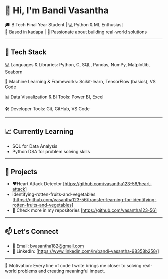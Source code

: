 # 👋 Hi, I'm Bandi Vasantha

🎓 B.Tech Final Year Student | 💻 Python & ML Enthusiast  
📍 Based in kadapa | 🚀 Passionate about building real-world solutions 

---

## 🧰 Tech Stack
💻 Languages & Libraries:
Python, C, SQL, Pandas, NumPy, Matplotlib, Seaborn

🤖 Machine Learning & Frameworks:
Scikit-learn, TensorFlow (basics), VS Code

📊 Data Visualization & BI Tools:
Power BI, Excel

🛠 Developer Tools:
Git, GitHub, VS Code

---

## 📈 Currently Learning
- SQL for Data Analysis
- Python DSA for problem solving skills
  
---

## 📂 Projects
- ❤Heart Attack Detector [https://github.com/vasantha123-56/heart-attack]
- identifying-rotten-fruits-and-vegetables [https://github.com/vasantha123-56/transfer-learning-for-identifying-rotten-fruits-and-vegetables]
- 📌 Check more in my repositories [https://github.com/vasantha123-56]

---

## 📫 Let's Connect
- 📧 Email: bvasantha182@gmail.com  
- 🔗 LinkedIn: [https://www.linkedin.com/in/bandi-vasantha-98358b258/]

---

🌟 Motivation: Every line of code I write brings me closer to solving real-world problems and creating meaningful impact.
